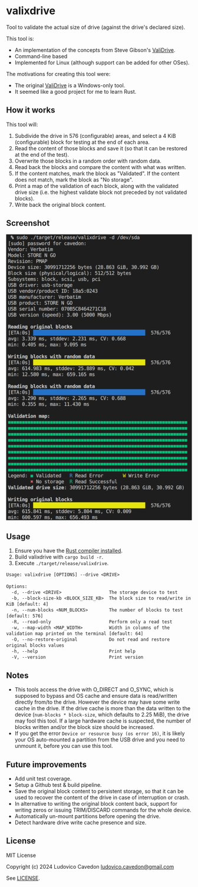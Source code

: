# valixdrive
Tool to validate the actual size of drive (against the drive's declared size).

This tool is:
* An implementation of the concepts from Steve Gibson's
  [ValiDrive](https://www.grc.com/validrive.htm).
* Command-line based
* Implemented for Linux (although support can be added for other OSes).

The motivations for creating this tool were:
* The original [ValiDrive](https://www.grc.com/validrive.htm) is a Windows-only
  tool.
* It seemed like a good project for me to learn Rust.

## How it works

This tool will:
1. Subdivide the drive in 576 (configurable) areas, and select a 4 KiB
   (configurable) block for testing at the end of each area.
2. Read the content of those blocks and save it (so that it can be restored at
   the end of the test).
3. Overwrite those blocks in a random order with random data.
4. Read back the blocks and compare the content with what was written.
5. If the content matches, mark the block as "Validated". If the content does
   not match, mark the block as "No storage".
6. Print a map of the validation of each block, along with the validated drive
   size (i.e. the highest validate block not preceded by not validated blocks).
6. Write back the original block content.

## Screenshot

![Screenshot](valixdrive.png)

## Usage

1. Ensure you have the [Rust compiler installed](https://www.rust-lang.org/tools/install).
2. Build valixdrive with `cargo build -r`.
3. Execute `./target/release/valixdrive`.

```
Usage: valixdrive [OPTIONS] --drive <DRIVE>

Options:
  -d, --drive <DRIVE>                  The storage device to test
  -b, --block-size-kb <BLOCK_SIZE_KB>  The block size to read/write in KiB [default: 4]
  -n, --num-blocks <NUM_BLOCKS>        The number of blocks to test [default: 576]
  -R, --read-only                      Perform only a read test
  -w, --map-width <MAP_WIDTH>          Width in columns of the validation map printed on the terminal [default: 64]
  -O, --no-restore-original            Do not read and restore original blocks values
  -h, --help                           Print help
  -V, --version                        Print version
```

## Notes

* This tools access the drive with O_DIRECT and O_SYNC, which is supposed to bypass and OS cache
  and ensure data is read/written directly from/to the drive. However the device may have some
  write cache in the drive. If the drive cache is more than the data written to the device
  (`num-blocks * block-size`, which defaults to 2.25 MiB), the drive may fool this tool. If a large
  hardware cache is suspected, the number of blocks written and/or the block size should be
  increased.
* If you get the error `Device or resource busy (os error 16)`, it is likely your OS auto-mounted a
  partition from the USB drive and you need to unmount it, before you can use this tool.

## Future improvements

* Add unit test coverage.
* Setup a Github test & build pipeline.
* Save the original block content to persistent storage, so that it can be used to recover the
  content of the drive in case of interruption or crash.
* In alternative to writing the original block content back, support for writing zeros or issuing
  TRIM/DISCARD commands for the whole device.
* Automatically un-mount partitions before opening the drive.
* Detect hardware drive write cache presence and size.

## License

MIT License

Copyright (c) 2024 Ludovico Cavedon <ludovico.cavedon@gmail.com>

See [LICENSE](LICENSE).
